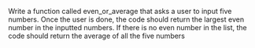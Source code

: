 Write a function called even_or_average that asks a user to
input five numbers. Once the user is done, the code should return
the largest even number in the inputted numbers. If there is no
even number in the list, the code should return the average of all
the five numbers